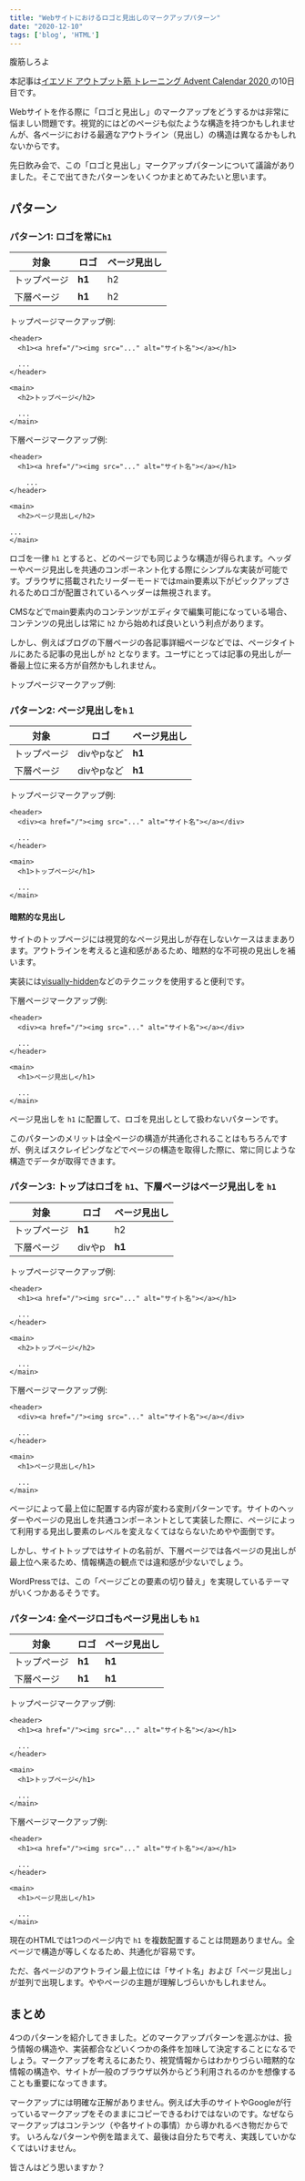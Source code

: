 ```yaml
---
title: "Webサイトにおけるロゴと見出しのマークアップパターン"
date: "2020-12-10"
tags: ['blog', 'HTML']
---
```


腹筋しろよ

本記事は[イエソド アウトプット筋 トレーニング Advent Calendar 2020
](https://adventar.org/calendars/5888)の10日目です。

Webサイトを作る際に「ロゴと見出し」のマークアップをどうするかは非常に悩ましい問題です。視覚的にはどのページも似たような構造を持つかもしれませんが、各ページにおける最適なアウトライン（見出し）の構造は異なるかもしれないからです。

先日飲み会で、この「ロゴと見出し」マークアップパターンについて議論がありました。そこで出てきたパターンをいくつかまとめてみたいと思います。

## パターン

### パターン1: ロゴを常に`h1`

|対象|ロゴ|ページ見出し|
|---|---|---|
|トップページ| **h1** | h2 |
|下層ページ| **h1**　| h2 |

トップページマークアップ例:
```htmlembedded=
<header>
  <h1><a href="/"><img src="..." alt="サイト名"></a></h1>

  ...
</header>

<main>
  <h2>トップページ</h2>

  ...
</main>
```

下層ページマークアップ例:
```htmlembedded=
<header>
  <h1><a href="/"><img src="..." alt="サイト名"></a></h1>

    ...
</header>

<main>
  <h2>ページ見出し</h2>

...
</main>
```


ロゴを一律 `h1` とすると、どのページでも同じような構造が得られます。ヘッダーやページ見出しを共通のコンポーネント化する際にシンプルな実装が可能です。ブラウザに搭載されたリーダーモードではmain要素以下がピックアップされるためロゴが配置されているヘッダーは無視されます。

CMSなどでmain要素内のコンテンツがエディタで編集可能になっている場合、コンテンツの見出しは常に `h2` から始めれば良いという利点があります。

しかし、例えばブログの下層ページの各記事詳細ページなどでは、ページタイトルにあたる記事の見出しが `h2` となります。ユーザにとっては記事の見出しが一番最上位に来る方が自然かもしれません。


トップページマークアップ例:
### パターン2: ページ見出しを`h１`

|対象|ロゴ|ページ見出し|
|---|---|---|
|トップページ| divやpなど | **h1** |
|下層ページ| divやpなど | **h1** |

トップページマークアップ例:
```htmlembedded=
<header>
  <div><a href="/"><img src="..." alt="サイト名"></a></div>

  ...
</header>

<main>
  <h1>トップページ</h1>

  ...
</main>
```

<div class="Note">

#### 暗黙的な見出し

サイトのトップページには視覚的なページ見出しが存在しないケースはままあります。アウトラインを考えると違和感があるため、暗黙的な不可視の見出しを補います。

実装には[visually-hidden](https://www.google.com/search?q=visually-hidden)などのテクニックを使用すると便利です。
</div>

下層ページマークアップ例:
```htmlembedded=
<header>
  <div><a href="/"><img src="..." alt="サイト名"></a></div>

  ...
</header>

<main>
  <h1>ページ見出し</h1>

  ...
</main>
```

ページ見出しを `h1` に配置して、ロゴを見出しとして扱わないパターンです。

このパターンのメリットは全ページの構造が共通化されることはもちろんですが、例えばスクレイピングなどでページの構造を取得した際に、常に同じような構造でデータが取得できます。


### パターン3: トップはロゴを `h1`、下層ページはページ見出しを `h1`

|対象|ロゴ|ページ見出し|
|---|---|---|
|トップページ| **h1** | h2 |
|下層ページ| divやp | **h1** |


トップページマークアップ例:
```htmlembedded=
<header>
  <h1><a href="/"><img src="..." alt="サイト名"></a></h1>

  ...
</header>

<main>
  <h2>トップページ</h2>

  ...
</main>
```

下層ページマークアップ例:
```htmlembedded=
<header>
  <div><a href="/"><img src="..." alt="サイト名"></a></div>

  ...
</header>

<main>
  <h1>ページ見出し</h1>

  ...
</main>
```

ページによって最上位に配置する内容が変わる変則パターンです。サイトのヘッダーやページの見出しを共通コンポーネントとして実装した際に、ページによって利用する見出し要素のレベルを変えなくてはならないためやや面倒です。

しかし、サイトトップではサイトの名前が、下層ページでは各ページの見出しが最上位へ来るため、情報構造の観点では違和感が少ないでしょう。

WordPressでは、この「ページごとの要素の切り替え」を実現しているテーマがいくつかあるそうです。

### パターン4: 全ページロゴもページ見出しも `h1`

|対象|ロゴ|ページ見出し|
|---|---|---|
|トップページ| **h1** | **h1** |
|下層ページ| **h1** | **h1** |


トップページマークアップ例:
```htmlembedded=
<header>
  <h1><a href="/"><img src="..." alt="サイト名"></a></h1>

  ...
</header>

<main>
  <h1>トップページ</h1>

  ...
</main>
```

下層ページマークアップ例:
```htmlembedded=
<header>
  <h1><a href="/"><img src="..." alt="サイト名"></a></h1>

  ...
</header>

<main>
  <h1>ページ見出し</h1>

  ...
</main>
```

現在のHTMLでは1つのページ内で `h1` を複数配置することは問題ありません。全ページで構造が等しくなるため、共通化が容易です。

ただ、各ページのアウトライン最上位には「サイト名」および「ページ見出し」が並列で出現します。ややページの主題が理解しづらいかもしれません。

## まとめ

4つのパターンを紹介してきました。どのマークアップパターンを選ぶかは、扱う情報の構造や、実装都合などいくつかの条件を加味して決定することになるでしょう。マークアップを考えるにあたり、視覚情報からはわかりづらい暗黙的な情報の構造や、サイトが一般のブラウザ以外からどう利用されるのかを想像することも重要になってきます。

マークアップには明確な正解がありません。例えば大手のサイトやGoogleが行っているマークアップをそのままにコピーできるわけではないのです。なぜならマークアップはコンテンツ（や各サイトの事情）から導かれるべき物だからです。
いろんなパターンや例を踏まえて、最後は自分たちで考え、実践していかなくてはいけません。

皆さんはどう思いますか？
